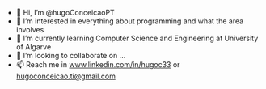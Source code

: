 - 👋 Hi, I’m @hugoConceicaoPT
- 👀 I’m interested in everything about programming and what the area involves
- 🌱 I’m currently learning Computer Science and Engineering at University of Algarve
- 💞️ I’m looking to collaborate on ...
- 📫 Reach me in www.linkedin.com/in/hugoc33 or hugoconceicao.ti@gmail.com

<!---
hugoConceicaoPT/hugoConceicaoPT is a ✨ special ✨ repository because its `README.md` (this file) appears on your GitHub profile.
You can click the Preview link to take a look at your changes.
--->
